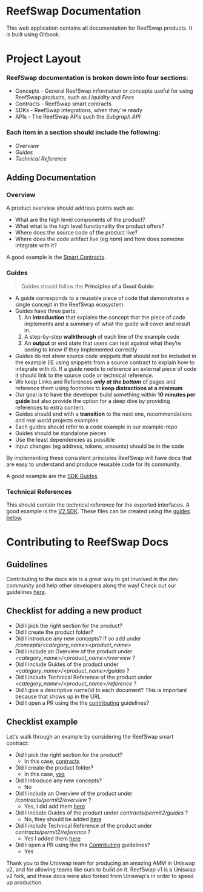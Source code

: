 # ReefSwap Documentation

This web application contains all documentation for ReefSwap products. It is built using Gitbook.


# Project Layout

### ReefSwap documentation is broken down into four sections:
- Concepts - General ReefSwap information or concepts useful for using ReefSwap products, such as *Liquidity* and *Fees*
- Contracts - ReefSwap smart contracts
- SDKs - ReefSwap integrations, when they're ready
- APIs - The ReefSwap APIs such the *Subgraph API*

### Each item in a section should include the following:
- *Overview*
- *Guides*
- *Technical Reference*

## Adding Documentation

### Overview
A product overview should address points such as:

- What are the high level components of the product?
- What what is the high level functionality the product offers?
- Where does the source code of the product live?
- Where does the code artifact live (eg *npm*) and how does someone integrate with it?

A good example is the [Smart Contracts](./docs/contracts/v2/overview.md).

### Guides
> Guides should follow the **Principles of a Good Guide**:
- A guide corresponds to a reusable piece of code that demonstrates a single concept in the ReefSwap ecosystem.
- Guides have three parts:
    1. An **introduction** that explains the concept that the piece of code implements and a summary of what the guide will cover and result in.
    2. A step-by-step **walkthrough** of each line of the example code 
    3. An **output** or end state that users can test against what they’re seeing to know if they implemented correctly
- Guides do not show source code snippets that should not be included in the example (IE using snippets from a source contract to explain how to integrate with it). If a guide needs to reference an external piece of code it should link to the source code or technical reference.
- We keep Links and References ***only at the bottom*** of pages and reference them using footnotes to **keep distractions at a minimum**
- Our goal is to have the developer build something within **10 minutes per guide** but also provide the option for a deep dive by providing references to extra content.
- Guides should end with a **transition** to the next one, recommendations and real world projects examples
- Each guides should refer to a code example in our example-repo
- Guides should be standalone pieces
- Use the least dependencies as possible
- Input changes (eg address, tokens, amounts) should be in the code

By implementing these consistent principles ReefSwap will have docs that are easy to understand and produce reusable code for its community.


A good example are the [SDK Guides](./docs/sdk/v2/guides/01-quick-start.md).

### Technical References
This should contain the technical reference for the exported interfaces. A good example is the [V2 SDK](./docs/sdk/v2/reference/overview).
These files can be created using the [guides below](#how-to-create-a-technical-reference).

# Contributing to ReefSwap Docs

## Guidelines
Contributing to the docs site is a great way to get involved in the dev community and help other developers along the way! Check out our guidelines [here](./CONTRIBUTING.md).

## Checklist for adding a new product

- Did I pick the right section for the product? 
- Did I create the product folder?
- Did I introduce any new concepts? If so add under */concepts/<category_name><product_name>*
- Did I include an Overview of the product under *<category_name>/<product_name>/overview* ?
- Did I include Guides of the product under *<category_name>/<product_name>/guides* ?
- Did I include Technical Reference of the product under *<category_name>/<product_name>/reference* ?
- Did I give a descriptive name/id to each document? This is important because that shows up in the URL
- Did I open a PR using the the [contributing](./CONTRIBUTING.md) guidelines?

## Checklist example

Let's walk through an example by considering the ReefSwap smart contract:
-  Did I pick the right section for the product? 
    - In this case, [contracts](./docs/contracts/) 
- Did I create the product folder? 
    - In this case, [yes](./docs/contracts/v2/)
- Did I introduce any new concepts? 
    - No
- Did I include an Overview of the product under */contracts/permit2/overview* ?
    - Yes, I did add them [here](./docs/contracts/v2/overview.md)
- Did I include Guides of the product under *contracts/permit2/guides* ?
    - No, they should be added [here](./docs/contracts/v2/guides)
- Did I include Technical Reference of the product under *contracts/permit2/reference* ?
    - Yes I added them [here](./docs/contracts/v2/reference)
- Did I open a PR using the the [Contributing](./CONTRIBUTING.md) guidelines?
    - Yes

Thank you to the Uniswap team for producing an amazing AMM in Uniswap v2, and for allowing teams like ours to build on it. ReefSwap v1 is a Uniswap v2 fork, and these docs were also forked from Uniswap's in order to speed up production.